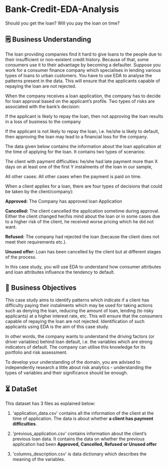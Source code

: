 # Bank-Credit-EDA-Analysis

Should you get the loan? Will you pay the loan on time?

## 🗒️ **Business Understanding**


The loan providing companies find it hard to give loans to the people due to their insufficient or non-existent credit history. Because of that, some consumers use it to their advantage by becoming a defaulter. Suppose you work for a consumer finance company which specialises in lending various types of loans to urban customers. You have to use EDA to analyse the patterns present in the data. This will ensure that the applicants capable of repaying the loan are not rejected.

When the company receives a loan application, the company has to decide for loan approval based on the applicant’s profile. Two types of risks are associated with the bank’s decision:

If the applicant is likely to repay the loan, then not approving the loan results in a loss of business to the company

If the applicant is not likely to repay the loan, i.e. he/she is likely to default, then approving the loan may lead to a financial loss for the company.

The data given below contains the information about the loan application at the time of applying for the loan. It contains two types of scenarios:

The client with payment difficulties: he/she had late payment more than X days on at least one of the first Y instalments of the loan in our sample,

All other cases: All other cases when the payment is paid on time.

When a client applies for a loan, there are four types of decisions that could be taken by the client/company):

**Approved:** The Company has approved loan Application

**Cancelled:** The client cancelled the application sometime during approval. Either the client changed her/his mind about the loan or in some cases due to a higher risk of the client, he received worse pricing which he did not want.

**Refused:** The company had rejected the loan (because the client does not meet their requirements etc.).

**Unused offer:** Loan has been cancelled by the client but at different stages of the process.

In this case study, you will use EDA to understand how consumer attributes and loan attributes influence the tendency to default.

## 🎯 **Business Objectives**


This case study aims to identify patterns which indicate if a client has difficulty paying their instalments which may be used for taking actions such as denying the loan, reducing the amount of loan, lending (to risky applicants) at a higher interest rate, etc. This will ensure that the consumers capable of repaying the loan are not rejected. Identification of such applicants using EDA is the aim of this case study.

In other words, the company wants to understand the driving factors (or driver variables) behind loan default, i.e. the variables which are strong indicators of default. The company can utilise this knowledge for its portfolio and risk assessment.

To develop your understanding of the domain, you are advised to independently research a little about risk analytics - understanding the types of variables and their significance should be enough.



## ⏳ DataSet 

This dataset has 3 files as explained below: 


1. 'application_data.csv'  contains all the information of the client at the time of application.
    The data is about whether **a client has payment difficulties**.

2. 'previous_application.csv' contains information about the client’s previous loan data. It contains the data on whether the previous application had been **Approved, Cancelled, Refused or Unused offer**

3. 'columns_description.csv' is data dictionary which describes the meaning of the variables.
